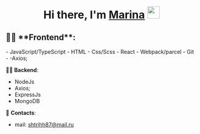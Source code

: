 <h1 align="center">Hi there, I'm <a href="https://daniilshat.ru/" target="_blank">Marina</a> 
<img src="https://github.com/blackcater/blackcater/raw/main/images/Hi.gif" height="32"/></h1>

<h2>👨‍💻 **Frontend**: </h2>
- JavaScript/TypeScript
- HTML
- Css/Scss
- React
- Webpack/parcel
- Git
- -Axios;

👨‍💻 **Backend**: 
- NodeJs
- Axios;
- ExpressJs
- MongoDB

📩 **Contacts**: 
- mail: shtrihh87@mail.ru
